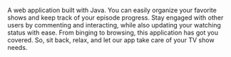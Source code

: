 A web application built with Java. You can easily organize your favorite shows and keep track of your episode progress. Stay engaged with other users by commenting and interacting, while also updating your watching status with ease. From binging to browsing, this application has got you covered. So, sit back, relax, and let our app take care of your TV show needs.
